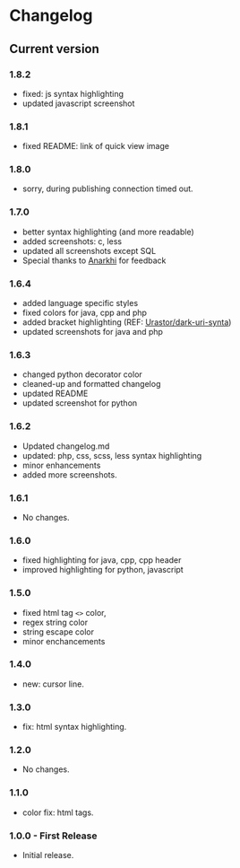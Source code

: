 # Changelog

## Current version

### 1.8.2

*   fixed: js syntax highlighting
*   updated javascript screenshot

### 1.8.1

*   fixed README: link of quick view image

### 1.8.0

*   sorry, during publishing connection timed out.

### 1.7.0

*   better syntax highlighting (and more readable)
*   added screenshots: c, less
*   updated all screenshots except SQL
*   Special thanks to [Anarkhi](https://github.com/anarkhi) for feedback

### 1.6.4

*   added language specific styles
*   fixed colors for java, cpp and php
*   added bracket highlighting (REF: [Urastor/dark-uri-synta](https://github.com/Urastor/dark-uri-syntax))
*   updated screenshots for java and php

### 1.6.3

*   changed python decorator color
*   cleaned-up and formatted changelog
*   updated README
*   updated screenshot for python

### 1.6.2

*   Updated changelog.md
*   updated: php, css, scss, less syntax highlighting
*   minor enhancements
*   added more screenshots.

### 1.6.1

*   No changes.

### 1.6.0

*   fixed highlighting for java, cpp, cpp header
*   improved highlighting for python, javascript

### 1.5.0

*   fixed html tag `<>` color,
*   regex string color
*   string escape color
*   minor enchancements

### 1.4.0

*   new: cursor line.

### 1.3.0

*   fix: html syntax highlighting.

### 1.2.0

*   No changes.

### 1.1.0

*   color fix: html tags.

### 1.0.0 - First Release

*   Initial release.
